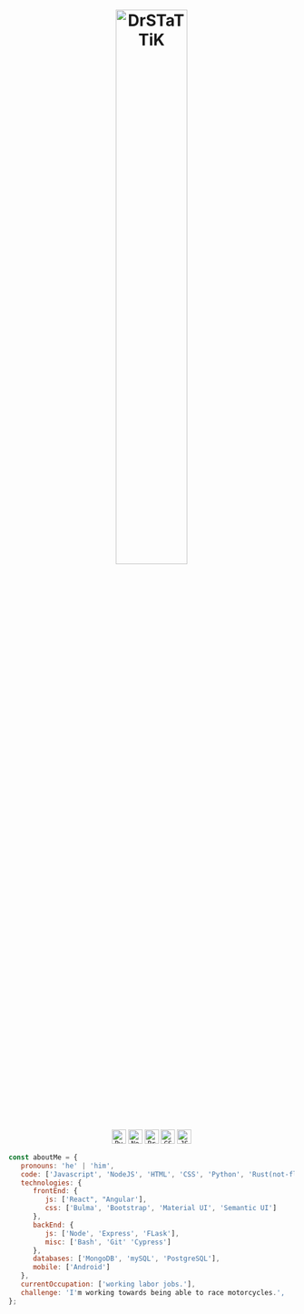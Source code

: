 

<h1 align='center'>
  <img title="DrSTaTTiK" width="50%" src="https://harmonious-centaur-e23d86.netlify.app/.netlify/functions/api"><br>
</h1>

<p align='center'>
  <code><img title="Python" height="25" src="https://www.svgrepo.com/show/354238/python.svg"></code>
  <code><img title="NodeJS" height="25" src="https://www.svgrepo.com/show/354119/nodejs-icon.svg"></code>
  <code><img title="Problem Solving" height="25" src="https://www.svgrepo.com/show/284831/virus-problem.svg"></code>
  <code><img title="CSS" height="25" src="https://www.svgrepo.com/show/353623/css-3.svg"></code>
  <code><img title="JSON" height="25" src="https://www.svgrepo.com/show/374338/json.svg"></code>
</p>

```javascript
const aboutMe = {
   pronouns: 'he' | 'him',
   code: ['Javascript', 'NodeJS', 'HTML', 'CSS', 'Python', 'Rust(not-fluent)', 'CSharp(not-fluent)'],
   technologies: {
      frontEnd: {
         js: ['React", "Angular'],
         css: ['Bulma', 'Bootstrap', 'Material UI', 'Semantic UI']
      },
      backEnd: {
         js: ['Node', 'Express', 'FLask'],
         misc: ['Bash', 'Git' 'Cypress']
      },
      databases: ['MongoDB', 'mySQL', 'PostgreSQL'],
      mobile: ['Android']
   },
   currentOccupation: ['working labor jobs.'],
   challenge: 'I'm working towards being able to race motorcycles.',
};
```

<!--
**drstattik-dev/drstattik-dev** is a ✨ _special_ ✨ repository because its `README.md` (this file) appears on your GitHub profile.

Here are some ideas to get you started:

- 🔭 I’m currently working on ...
- 🌱 I’m currently learning ...
- 👯 I’m looking to collaborate on ...
- 🤔 I’m looking for help with ...
- 💬 Ask me about ...
- 📫 How to reach me: ...
- 😄 Pronouns: ...
- ⚡ Fun fact: ...
-->
